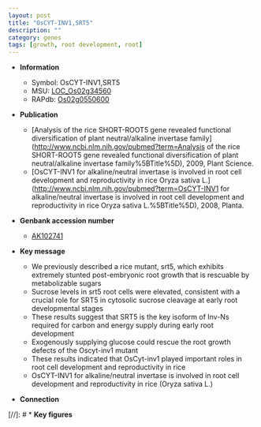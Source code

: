 ```yaml
---
layout: post
title: "OsCYT-INV1,SRT5"
description: ""
category: genes
tags: [growth, root development, root]
---
```


* **Information**  
    + Symbol: OsCYT-INV1,SRT5  
    + MSU: [LOC_Os02g34560](http://rice.uga.edu/cgi-bin/ORF_infopage.cgi?orf=LOC_Os02g34560)  
    + RAPdb: [Os02g0550600](https://rapdb.dna.affrc.go.jp/locus/?name=Os02g0550600)  

* **Publication**  
    + [Analysis of the rice SHORT-ROOT5 gene revealed functional diversification of plant neutral/alkaline invertase family](http://www.ncbi.nlm.nih.gov/pubmed?term=Analysis of the rice SHORT-ROOT5 gene revealed functional diversification of plant neutral/alkaline invertase family%5BTitle%5D), 2009, Plant Science.
    + [OsCYT-INV1 for alkaline/neutral invertase is involved in root cell development and reproductivity in rice Oryza sativa L.](http://www.ncbi.nlm.nih.gov/pubmed?term=OsCYT-INV1 for alkaline/neutral invertase is involved in root cell development and reproductivity in rice Oryza sativa L.%5BTitle%5D), 2008, Planta.

* **Genbank accession number**  
    + [AK102741](http://www.ncbi.nlm.nih.gov/nuccore/AK102741)

* **Key message**  
    + We previously described a rice mutant, srt5, which exhibits extremely stunted post-embryonic root growth that is rescuable by metabolizable sugars
    + Sucrose levels in srt5 root cells were elevated, consistent with a crucial role for SRT5 in cytosolic sucrose cleavage at early root developmental stages
    + These results suggest that SRT5 is the key isoform of Inv-Ns required for carbon and energy supply during early root development
    + Exogenously supplying glucose could rescue the root growth defects of the Oscyt-inv1 mutant
    + These results indicated that OsCyt-inv1 played important roles in root cell development and reproductivity in rice
    + OsCYT-INV1 for alkaline/neutral invertase is involved in root cell development and reproductivity in rice (Oryza sativa L.)

* **Connection**  

[//]: # * **Key figures**  


